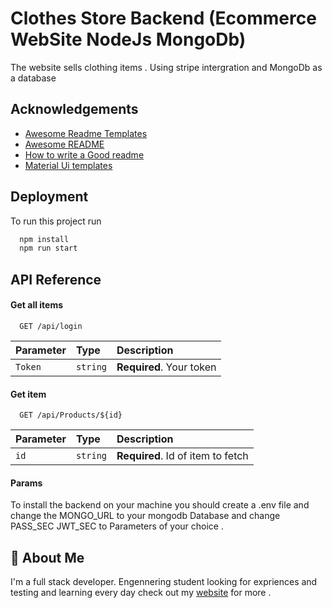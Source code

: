 
# Clothes Store Backend (Ecommerce WebSite NodeJs MongoDb)

The website sells clothing items . Using stripe intergration and MongoDb as a database

## Acknowledgements

 - [Awesome Readme Templates](https://awesomeopensource.com/project/elangosundar/awesome-README-templates)
 - [Awesome README](https://github.com/matiassingers/awesome-readme)
 - [How to write a Good readme](https://bulldogjob.com/news/449-how-to-write-a-good-readme-for-your-github-project)
 - [Material Ui templates](https://mui.com/)


## Deployment

To run this project run

```bash
  npm install
  npm run start
```


## API Reference

#### Get all items

```http
  GET /api/login
```

| Parameter | Type     | Description                |
| :-------- | :------- | :------------------------- |
| `Token` | `string` | **Required**. Your token  |

#### Get item

```http
  GET /api/Products/${id}
```

| Parameter | Type     | Description                       |
| :-------- | :------- | :-------------------------------- |
| `id`      | `string` | **Required**. Id of item to fetch |

#### Params

To install the backend on your machine you should create a .env file and change the MONGO_URL to your mongodb Database and change PASS_SEC JWT_SEC to Parameters of your choice .  

## 🚀 About Me
I'm a full stack developer. Engennering student looking for expriences and testing and learning every day check out my [website](https://haouderoussama.netlify.app/) for more .

